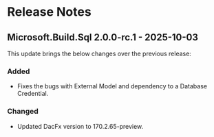 # Release Notes

## Microsoft.Build.Sql 2.0.0-rc.1 - 2025-10-03

This update brings the below changes over the previous release:

### Added
* Fixes the bugs with External Model and dependency to a Database Credential.

### Changed
* Updated DacFx version to 170.2.65-preview.
